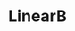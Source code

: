 ---
blog: https://linearb.io/blog
facebook: https://facebook.com/linearbinc
linkedin: https://linkedin.com/company/linearb
logohandle: linearbio
sort: linearb
title: LinearB
twitter: https://x.com/LinearB_Inc
website: https://linearb.io/
---